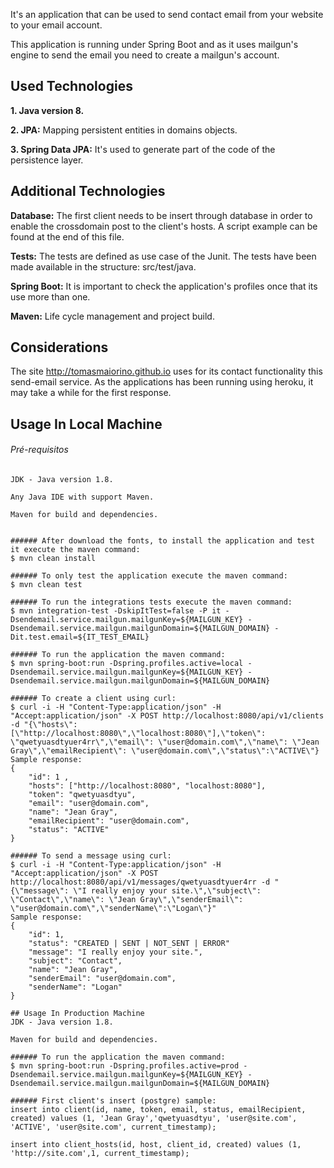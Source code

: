 It's an application that can be used to send contact email from your website to your email account.

This application is running under Spring Boot and as it uses mailgun's engine to send the email you need to create a mailgun's account.


## Used Technologies

**1. Java version 8.**

**2. JPA:** Mapping persistent entities in domains objects.

**3. Spring Data JPA:** It's used to generate part of the code of the persistence layer.

## Additional Technologies

**Database:** The first client needs to be insert through database in order to enable the crossdomain post to the client's hosts. A script example can be found at the end of this file.

**Tests:** The tests are defined as use case of the Junit. The tests have been made available in the structure: src/test/java.

**Spring Boot:** It is important to check the application's profiles once that its use more than one. 

**Maven:** Life cycle management and project build.

## Considerations

The site http://tomasmaiorino.github.io uses for its contact functionality this send-email service. As the applications has been running using heroku, it may take a while for the first response.
 
## Usage In Local Machine

###### Pré-requisitos
```
JDK - Java version 1.8.

Any Java IDE with support Maven.

Maven for build and dependencies.


###### After download the fonts, to install the application and test it execute the maven command:
$ mvn clean install

###### To only test the application execute the maven command:
$ mvn clean test

###### To run the integrations tests execute the maven command:
$ mvn integration-test -DskipItTest=false -P it -Dsendemail.service.mailgun.mailgunKey=${MAILGUN_KEY} -Dsendemail.service.mailgun.mailgunDomain=${MAILGUN_DOMAIN} -Dit.test.email=${IT_TEST_EMAIL}

###### To run the application the maven command:
$ mvn spring-boot:run -Dspring.profiles.active=local -Dsendemail.service.mailgun.mailgunKey=${MAILGUN_KEY} -Dsendemail.service.mailgun.mailgunDomain=${MAILGUN_DOMAIN} 

###### To create a client using curl:
$ curl -i -H "Content-Type:application/json" -H "Accept:application/json" -X POST http://localhost:8080/api/v1/clients -d "{\"hosts\": [\"http://localhost:8080\",\"localhost:8080\"],\"token\": \"qwetyuasdtyuer4rr\",\"email\": \"user@domain.com\",\"name\": \"Jean Gray\",\"emailRecipient\": \"user@domain.com\",\"status\":\"ACTIVE\"}
Sample response:
{
    "id": 1 ,
    "hosts": ["http://localhost:8080", "localhost:8080"],
    "token": "qwetyuasdtyu",
    "email": "user@domain.com",
    "name": "Jean Gray",
    "emailRecipient": "user@domain.com",
    "status": "ACTIVE"
}

###### To send a message using curl:
$ curl -i -H "Content-Type:application/json" -H "Accept:application/json" -X POST http://localhost:8080/api/v1/messages/qwetyuasdtyuer4rr -d "{\"message\": \"I really enjoy your site.\",\"subject\": \"Contact\",\"name\": \"Jean Gray\",\"senderEmail\": \"user@domain.com\",\"senderName\":\"Logan\"}"
Sample response:
{
    "id": 1,
    "status": "CREATED | SENT | NOT_SENT | ERROR"
    "message": "I really enjoy your site.",
    "subject": "Contact",
    "name": "Jean Gray",
    "senderEmail": "user@domain.com",
    "senderName": "Logan"
}

## Usage In Production Machine
JDK - Java version 1.8.

Maven for build and dependencies.

###### To run the application the maven command:
$ mvn spring-boot:run -Dspring.profiles.active=prod -Dsendemail.service.mailgun.mailgunKey=${MAILGUN_KEY} -Dsendemail.service.mailgun.mailgunDomain=${MAILGUN_DOMAIN}

###### First client's insert (postgre) sample:
insert into client(id, name, token, email, status, emailRecipient, created) values (1, 'Jean Gray','qwetyuasdtyu', 'user@site.com', 'ACTIVE', 'user@site.com', current_timestamp);

insert into client_hosts(id, host, client_id, created) values (1, 'http://site.com',1, current_timestamp);